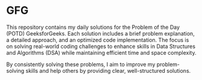 # GFG
This repository contains my daily solutions for the Problem of the Day (POTD) GeeksforGeeks. Each solution includes a brief problem explanation, a detailed approach, and an optimized code implementation. The focus is on solving real-world coding challenges to enhance skills in Data Structures and Algorithms (DSA) while maintaining efficient time and space complexity.

By consistently solving these problems, I aim to improve my problem-solving skills and help others by providing clear, well-structured solutions.
